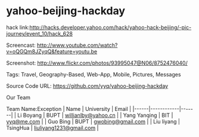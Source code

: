 yahoo-beijing-hackday
=====================
hack link:<http://hacks.developer.yahoo.com/hack/yahoo-hack-beijing/-pic-journey/event_10/hack_628>

Screencast: <http://www.youtube.com/watch?v=oQGQm8JZyqQ&feature=youtu.be>

Screenshot: <http://www.flickr.com/photos/93995047@N06/8752476040/>

Tags: Travel, Geography-Based, Web-App, Mobile, Pictures, Messages

Source Code URL: <https://github.com/yyq/yahoo-beijing-hackday>


Our Team

Team Name:Exception
| Name | University | Email |
|------|------------|-------|
| Li Boyang | BUPT | willianlby@yahoo.cn |
| Yang Yanqing | BIT | yyq@me.com |
| Guo Bing | BUPT | gwobing@gmail.com |
| Liu liyang | TsingHua | liuliyang1231@gmail.com |

